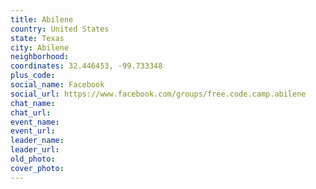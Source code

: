 ```yaml
---
title: Abilene
country: United States
state: Texas
city: Abilene
neighborhood: 
coordinates: 32.446453, -99.733348
plus_code:
social_name: Facebook
social_url: https://www.facebook.com/groups/free.code.camp.abilene
chat_name:
chat_url:
event_name:
event_url:
leader_name:
leader_url:
old_photo: 
cover_photo:
---
```


